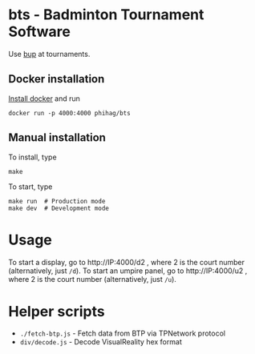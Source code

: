 bts - Badminton Tournament Software
==========

Use [bup](https://github.com/phihag/bup/) at tournaments.

## Docker installation

[Install docker](https://docs.docker.com/install/) and run

```
docker run -p 4000:4000 phihag/bts
```

## Manual installation

To install, type

    make

To start, type

	make run  # Production mode
	make dev  # Development mode

# Usage

To start a display, go to http://IP:4000/d2 , where 2 is the court number (alternatively, just `/d`).
To start an umpire panel, go to http://IP:4000/u2 , where 2 is the court number (alternatively, just `/u`).

# Helper scripts

- `./fetch-btp.js` - Fetch data from BTP via TPNetwork protocol
- `div/decode.js` - Decode VisualReality hex format

